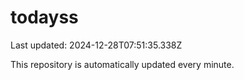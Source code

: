 # todayss
Last updated: 2024-12-28T07:51:35.338Z

This repository is automatically updated every minute.